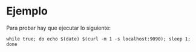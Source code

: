 # Ejemplo

Para probar hay que ejecutar lo siguiente:

```
while true; do echo $(date) $(curl -m 1 -s localhost:9090); sleep 1; done
```
